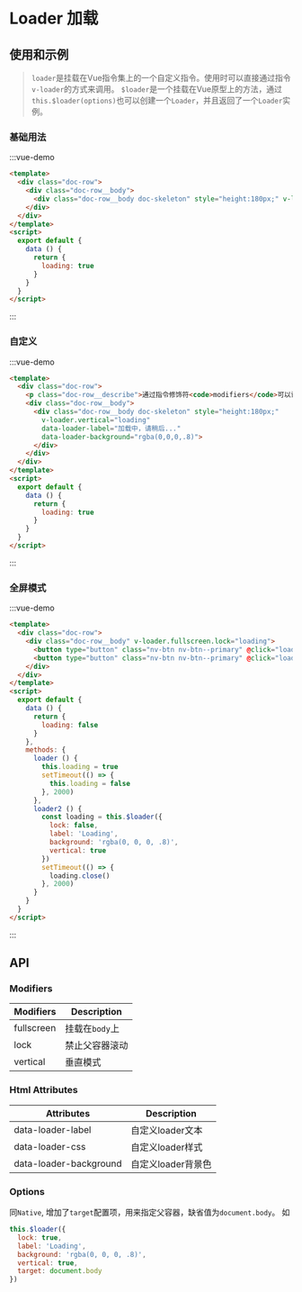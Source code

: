 # Loader 加载

## 使用和示例
> `loader`是挂载在Vue指令集上的一个自定义指令。使用时可以直接通过指令`v-loader`的方式来调用。
`$loader`是一个挂载在Vue原型上的方法，通过`this.$loader(options)`也可以创建一个`Loader`，并且返回了一个`Loader`实例。


### 基础用法
:::vue-demo
```html
<template>
  <div class="doc-row">
    <div class="doc-row__body">
      <div class="doc-row__body doc-skeleton" style="height:180px;" v-loader="loading"></div>
    </div>
  </div>
</template>  
<script>
  export default {
    data () {
      return {
        loading: true
      }
    }
  }
</script>  
```
:::

### 自定义
:::vue-demo
```html
<template>
  <div class="doc-row">
    <p class="doc-row__describe">通过指令修饰符<code>modifiers</code>可以设置<code>vertical/fullscreen/lock</code>，配合自定义属性<code>data-loader-[label/css/backdround]></code>可以设置其他配置项</p>
    <div class="doc-row__body">
      <div class="doc-row__body doc-skeleton" style="height:180px;" 
        v-loader.vertical="loading" 
        data-loader-label="加载中，请稍后..." 
        data-loader-background="rgba(0,0,0,.8)">
      </div>
    </div>
  </div>
</template>  
<script>
  export default {
    data () {
      return {
        loading: true
      }
    }
  }
</script>  
```
:::

### 全屏模式
:::vue-demo
```html
<template>
  <div class="doc-row">
    <div class="doc-row__body" v-loader.fullscreen.lock="loading">
      <button type="button" class="nv-btn nv-btn--primary" @click="loader">指令模式</button>
      <button type="button" class="nv-btn nv-btn--primary" @click="loader2">服务模式</button>
    </div>
  </div>
</template>  
<script>
  export default {
    data () {
      return {
        loading: false
      }
    },
    methods: {
      loader () {
        this.loading = true
        setTimeout(() => {
          this.loading = false
        }, 2000)
      },
      loader2 () {
        const loading = this.$loader({
          lock: false,
          label: 'Loading',
          background: 'rgba(0, 0, 0, .8)',
          vertical: true
        })
        setTimeout(() => {
          loading.close()
        }, 2000)
      }
    }
  }
</script>  
```
:::


## API

### Modifiers
| Modifiers | Description |
| ----------- | ----------- | 
| fullscreen | 挂载在`body`上 | 
| lock | 禁止父容器滚动 |  
| vertical | 垂直模式 | 

### Html Attributes
| Attributes | Description |
| ----------- | ----------- | 
| data-loader-label | 自定义loader文本 | 
| data-loader-css | 自定义loader样式 |  
| data-loader-background | 自定义loader背景色 | 



### Options 

同`Native`, 增加了`target`配置项，用来指定父容器，缺省值为`document.body`。 如

```javascript
this.$loader({
  lock: true,
  label: 'Loading',
  background: 'rgba(0, 0, 0, .8)',
  vertical: true,
  target: document.body
})
```

